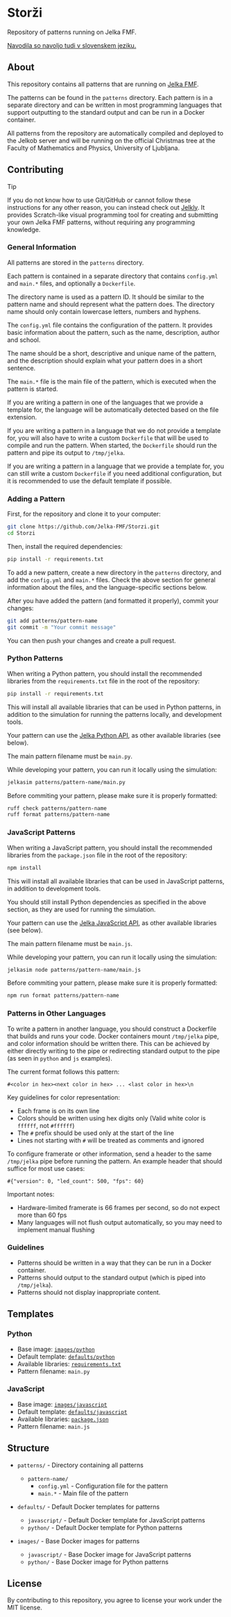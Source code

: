 # Storži

Repository of patterns running on Jelka FMF.

[Navodila so navoljo tudi v slovenskem jeziku.](https://github.com/Jelka-FMF/Storzi/blob/main/README.sl.md)
## About

This repository contains all patterns that are running on [Jelka FMF](https://jelka.fmf.uni-lj.si/).

The patterns can be found in the `patterns` directory. Each pattern is in a separate
directory and can be written in most programming languages that support outputting
to the standard output and can be run in a Docker container.

All patterns from the repository are automatically compiled and deployed to the
Jelkob server and will be running on the official Christmas tree at the Faculty
of Mathematics and Physics, University of Ljubljana.

## Contributing

> [!TIP]
> If you do not know how to use Git/GitHub or cannot follow these instructions
> for any other reason, you can instead check out [Jelkly](https://jelkly.fmf.uni-lj.si/docs).
> It provides Scratch-like visual programming tool for creating and submitting
> your own Jelka FMF patterns, without requiring any programming knowledge.

### General Information

All patterns are stored in the `patterns` directory.

Each pattern is contained in a separate directory that contains `config.yml` and
`main.*` files, and optionally a `Dockerfile`.

The directory name is used as a pattern ID. It should be similar to the pattern
name and should represent what the pattern does. The directory name should only
contain lowercase letters, numbers and hyphens.

The `config.yml` file contains the configuration of the pattern. It provides basic
information about the pattern, such as the name, description, author and school.

The name should be a short, descriptive and unique name of the pattern, and the
description should explain what your pattern does in a short sentence.

The `main.*` file is the main file of the pattern, which is executed when the
pattern is started.

If you are writing a pattern in one of the languages that we provide a template for,
the language will be automatically detected based on the file extension.

If you are writing a pattern in a language that we do not provide a template for,
you will also have to write a custom `Dockerfile` that will be used to compile
and run the pattern. When started, the `Dockerfile` should run the pattern and
pipe its output to `/tmp/jelka`.

If you are writing a pattern in a language that we provide a template for, you can
still write a custom `Dockerfile` if you need additional configuration, but it is
recommended to use the default template if possible.

### Adding a Pattern

First, for the repository and clone it to your computer:

```bash
git clone https://github.com/Jelka-FMF/Storzi.git
cd Storzi
```

Then, install the required dependencies:

```bash
pip install -r requirements.txt
```

To add a new pattern, create a new directory in the `patterns` directory, and add
the `config.yml` and `main.*` files. Check the above section for general information
about the files, and the language-specific sections below.

After you have added the pattern (and formatted it properly), commit your changes:

```bash
git add patterns/pattern-name
git commit -m "Your commit message"
```

You can then push your changes and create a pull request.

### Python Patterns

When writing a Python pattern, you should install the recommended libraries from
the `requirements.txt` file in the root of the repository:

```bash
pip install -r requirements.txt
```

This will install all available libraries that can be used in Python patterns, in
addition to the simulation for running the patterns locally, and development tools.

Your pattern can use the [Jelka Python API](https://github.com/Jelka-FMF/JelkaPy),
as other available libraries (see below).

The main pattern filename must be `main.py`.

While developing your pattern, you can run it locally using the simulation:

```bash
jelkasim patterns/pattern-name/main.py
```

Before commiting your pattern, please make sure it is properly formatted:

```bash
ruff check patterns/pattern-name
ruff format patterns/pattern-name
```

### JavaScript Patterns

When writing a JavaScript pattern, you should install the recommended libraries from
the `package.json` file in the root of the repository:

```bash
npm install
```

This will install all available libraries that can be used in JavaScript patterns,
in addition to development tools.

You should still install Python dependencies as specified in the above section,
as they are used for running the simulation.

Your pattern can use the [Jelka JavaScript API](https://github.com/Jelka-FMF/JelkaJS),
as other available libraries (see below).

The main pattern filename must be `main.js`.

While developing your pattern, you can run it locally using the simulation:

```bash
jelkasim node patterns/pattern-name/main.js
```

Before commiting your pattern, please make sure it is properly formatted:

```bash
npm run format patterns/pattern-name
```

### Patterns in Other Languages

To write a pattern in another language, you should construct a Dockerfile that builds and runs your code. Docker containers mount `/tmp/jelka` pipe, and color information should be written there. This can be achieved by either directly writing to the pipe or redirecting standard output to the pipe (as seen in `python` and `js` examples).

The current format follows this pattern:
```
#<color in hex><next color in hex> ... <last color in hex>\n
```

Key guidelines for color representation:
- Each frame is on its own line
- Colors should be written using hex digits only (Valid white color is `ffffff`, not `#ffffff`)
- The `#` prefix should be used only at the start of the line
- Lines not starting with `#` will be treated as comments and ignored

To configure framerate or other information, send a header to the same `/tmp/jelka` pipe before running the pattern. An example header that should suffice for most use cases:
```
#{"version": 0, "led_count": 500, "fps": 60}
```

Important notes:
- Hardware-limited framerate is 66 frames per second, so do not expect more than 60 fps
- Many languages will not flush output automatically, so you may need to implement manual flushing

### Guidelines

* Patterns should be written in a way that they can be run in a Docker container.
* Patterns should output to the standard output (which is piped into `/tmp/jelka`).
* Patterns should not display inappropriate content.

## Templates

### Python

* Base image: [`images/python`](images/python)
* Default template: [`defaults/python`](defaults/python)
* Available libraries: [`requirements.txt`](images/python/requirements.in)
* Pattern filename: `main.py`

### JavaScript

* Base image: [`images/javascript`](images/javascript)
* Default template: [`defaults/javascript`](defaults/javascript)
* Available libraries: [`package.json`](images/javascript/package.json)
* Pattern filename: `main.js`

## Structure

* `patterns/` - Directory containing all patterns
    * `pattern-name/`
        * `config.yml` - Configuration file for the pattern
        * `main.*` - Main file of the pattern

* `defaults/` - Default Docker templates for patterns
    * `javascript/` - Default Docker template for JavaScript patterns
    * `python/` - Default Docker template for Python patterns

* `images/` - Base Docker images for patterns
    * `javascript/` - Base Docker image for JavaScript patterns
    * `python/` - Base Docker image for Python patterns

## License

By contributing to this repository, you agree to license your work under the MIT license.
